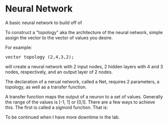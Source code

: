 Neural Network
=================
A basic neural network to build off of

To construct a "topology" aka the architecture of the neural network,
simple assign the vector<unsigned> to the vector of values you desire.

For example:

<tt>
  vector<unsigned> topology (2,4,3,2);
</tt>

will create a neural network with 2 input nodes, 2 hidden layers with 4 and 3 nodes, respectively,
and an output layer of 2 nodes.

The declaration of a nerual network, called a Net, requires 2 parameters, a topology,
as well as a transfer function.

A transfer function maps the output of a neuron to a set of values. Generally the range
of the values is [-1, 1] or [0,1]. There are a few ways to achieve this. The first is called 
a sigmoid function. That is:

To be continued when I have more downtime in the lab.
